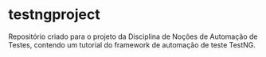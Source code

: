 # testngproject
Repositório criado para o projeto da Disciplina de Noções de Automação de Testes, contendo um tutorial do framework de automação de teste TestNG.

